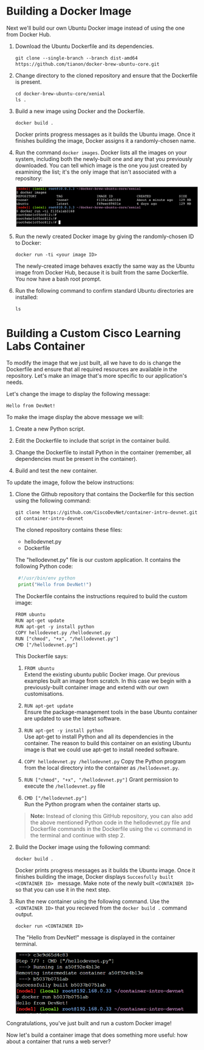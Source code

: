 # Building a Docker Image

Next we'll build our own Ubuntu Docker image instead of using the one from Docker Hub.

1. Download the Ubuntu Dockerfile and its dependencies.  
   ```
   git clone --single-branch --branch dist-amd64 https://github.com/tianon/docker-brew-ubuntu-core.git
   ```

2. Change directory to the cloned repository and ensure that the Dockerfile is present.  
   ```
   cd docker-brew-ubuntu-core/xenial
   ls .
   ```  

3. Build a new image using Docker and the Dockerfile.  
   ```
   docker build .
   ```  

   Docker prints progress messages as it builds the Ubuntu image. Once it finishes building the image, Docker assigns it a randomly-chosen name.

4. Run the command `docker images`.
   Docker lists all the images on your system, including both the newly-built one and any that you previously downloaded. You can tell which image is the one you just created    by examining the list; it's the only image that isn't associated with a repository:
   
      ![Docker Images](assets/images/images1.png)

5. Run the newly created Docker image by giving the randomly-chosen ID to Docker:
   ```
   docker run -ti <your image ID>
   ```  
   The newly-created image behaves exactly the same way as the Ubuntu image from Docker Hub, because it is built from the same Dockerfile. You now have a bash root prompt.
   
6. Run the following command to confirm standard Ubuntu directories are installed:
    ```
    ls
    ```

# Building a Custom Cisco Learning Labs Container

To modify the image that we just built, all we have to do is change the Dockerfile and ensure that all required resources are available in the repository. Let's make an image that's more specific to our application's needs.

Let's change the image to display the following message:

 ```
 Hello from DevNet!
 ```

To make the image display the above message we will:

1. Create a new Python script.  

2. Edit the Dockerfile to include that script in the container build.  

3. Change the Dockerfile to install Python in the container (remember, all dependencies must be present in the container).  

4. Build and test the new container.  


To update the image, follow the below instructions:

1. Clone the Github repository that contains the Dockerfile for this section using the following command:

     ```
    git clone https://github.com/CiscoDevNet/container-intro-devnet.git
    cd container-intro-devnet
    ```

   The cloned repository contains these files:

   * hellodevnet.py
   * Dockerfile

   The "hellodevnet.py" file is our custom application. It contains the following Python code:

     ``` python
      #!/usr/bin/env python
      print("Hello from DevNet!")
     ```

   The Dockerfile contains the instructions required to build the custom image:

    ```
    FROM ubuntu
    RUN apt-get update
    RUN apt-get -y install python
    COPY hellodevnet.py /hellodevnet.py
    RUN ["chmod", "+x", "/hellodevnet.py"]
    CMD ["/hellodevnet.py"]
    ```

   This Dockerfile says:

   1. `FROM ubuntu`  
       Extend the existing ubuntu public Docker image. Our previous examples built an image from scratch. In this case we begin with a previously-built container image and           extend with our own customisations.

   2. `RUN apt-get update`  
       Ensure the package-management tools in the base Ubuntu container are updated to use the latest software.

   3. `RUN apt-get -y install python`  
       Use apt-get to install Python and all its dependencies in the container. The reason to build this container on an existing Ubuntu image is that we could use apt-get to install needed software.

   4. `COPY hellodevnet.py /hellodevnet.py`
       Copy the Python program from the local directory into the container as `/hellodevnet.py`.
        
   5. `RUN ["chmod", "+x", "/hellodevnet.py"]`
       Grant permission to execute the `/hellodevnet.py` file
      
   6. `CMD ["/hellodevnet.py"]`  
    Run the Python program when the container starts up.
    
    >**Note:** Instead of cloning this GitHub repository, you can also add the above mentioned Python code in the hellodevnet.py file and Dockerfile commands in the Dockerfile using the `vi` command in the terminal and continue with step 2.
   
2. Build the Docker image using the following command:

    ```
    docker build .
    ```
    Docker prints progress messages as it builds the Ubuntu image. Once it finishes building the image, Docker displays `Succesfully built <CONTAINER ID> ` message.
    Make note of the newly built `<CONTAINER ID>` so that you can use it in the next step.
    
3. Run the new container using the following command.
   Use the `<CONTAINER ID>` that you recieved from the `docker build .` command output.

    ```
    docker run <CONTAINER ID>
    ```
    The "Hello from DevNet!" message is displayed in the container terminal.
    
    ![](assets/images/docker-image-new.png)

Congratulations, you've just built and run a custom Docker image!

Now let's build a container image that does something more useful: how about a container that runs a web server?
